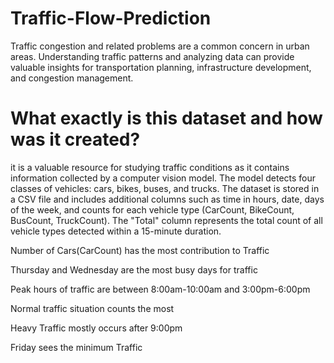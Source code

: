 # Traffic-Flow-Prediction

Traffic congestion and related problems are a common concern in urban areas. Understanding traffic patterns and analyzing data can provide valuable insights for transportation planning, infrastructure development, and congestion management.

# What exactly is this dataset and how was it created?
it is a valuable resource for studying traffic conditions as it contains information collected by a computer vision model. The model detects four classes of vehicles: cars, bikes, buses, and trucks. The dataset is stored in a CSV file and includes additional columns such as time in hours, date, days of the week, and counts for each vehicle type (CarCount, BikeCount, BusCount, TruckCount). The "Total" column represents the total count of all vehicle types detected within a 15-minute duration.

Number of Cars(CarCount) has the most contribution to Traffic

Thursday and Wednesday are the most busy days for traffic

Peak hours of traffic are between 8:00am-10:00am and 3:00pm-6:00pm

Normal traffic situation counts the most

Heavy Traffic mostly occurs after 9:00pm

Friday sees the minimum Traffic

